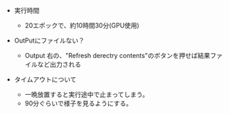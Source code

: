 - 実行時間
  - 20エポックで、約10時間30分(GPU使用)

- OutPutにファイルない？
  - Output 右の、"Refresh derectry contents"のボタンを押せば結果ファイルなど出力される
- タイムアウトについて
  - 一晩放置すると実行途中で止まってしまう。
  - 90分ぐらいで様子を見るようにする。

